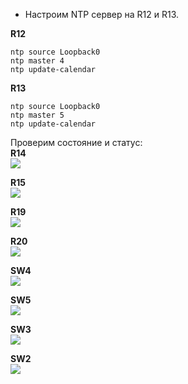   * Настроим NTP сервер на R12 и R13.

**R12**
```
ntp source Loopback0
ntp master 4
ntp update-calendar
```

**R13**
```
ntp source Loopback0
ntp master 5
ntp update-calendar
```

Проверим состояние и статус:  
**R14**  
![](https://github.com/devops-user/otus/blob/main/homeworks_prof/homework_33/images/R14.png)

**R15**  
![](https://github.com/devops-user/otus/blob/main/homeworks_prof/homework_33/images/R15.png)

**R19**  
![](https://github.com/devops-user/otus/blob/main/homeworks_prof/homework_33/images/R19.png)

**R20**  
![](https://github.com/devops-user/otus/blob/main/homeworks_prof/homework_33/images/R20.png)

**SW4**  
![](https://github.com/devops-user/otus/blob/main/homeworks_prof/homework_33/images/SW4.png)

**SW5**  
![](https://github.com/devops-user/otus/blob/main/homeworks_prof/homework_33/images/SW5.png)

**SW3**  
![](https://github.com/devops-user/otus/blob/main/homeworks_prof/homework_33/images/SW3.png)

**SW2**  
![](https://github.com/devops-user/otus/blob/main/homeworks_prof/homework_33/images/SW2.png)
